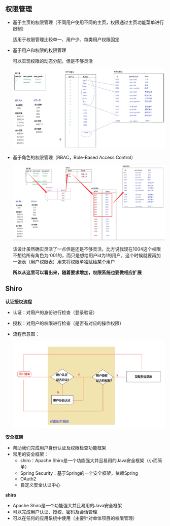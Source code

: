 ## 权限管理

- 基于主页的权限管理（不同用户使用不同的主页，权限通过主页功能菜单进行限制）

  适用于权限管理比较单一、用户少、每类用户权限固定

- 基于用户和权限的权限管理

  可以实现权限的动态分配，但是不够灵活

  ![image-20210418175815813](shiro.assets/image-20210418175815813.png)

- 基于角色的权限管理（RBAC，Role-Based Access Control）

  ![image-20210418184232483](shiro.assets/image-20210418184232483.png)

  该设计虽然确实灵活了一点但是还是不够灵活，比方说我现在1004这个权限不想给所有角色为r001的，而只是想给用户id为1的用户，这个时候就要再加一张表（用户权限表）用来将权限单独赋给某个用户

  **所以从这里可以看出来，随着要求增加，权限系统也要做相应扩展**

  

## Shiro

**认证授权流程**

- 认证：对用户的身份进行检查（登录验证）

- 授权：对用户的权限进行检查（是否有对应的操作权限）

- 流程示意图：

  ![image-20210418195724863](shiro.assets/image-20210418195724863.png)



**安全框架**

- 帮助我们完成用户身份认证及权限检查功能框架
- 常用的安全框架：
  - shiro：Apache Shiro是一个功能强大并且易用的Java安全框架（小而简单）
  - Spring Security：基于Spring的一个安全框架，依赖Spring
  - OAuth2
  - 自定义安全认证中心

**shiro**

- Apache Shiro是一个功能强大并且易用的Java安全框架
- 可以完成用户认证、授权、密码及会话管理
- 可以在任何的应用系统中使用（主要针对单体项目的权限管理）

